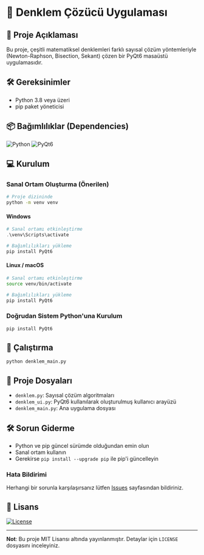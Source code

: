 # 📐 Denklem Çözücü Uygulaması

## 🚀 Proje Açıklaması
Bu proje, çeşitli matematiksel denklemleri farklı sayısal çözüm yöntemleriyle (Newton-Raphson, Bisection, Sekant) çözen bir PyQt6 masaüstü uygulamasıdır.

## 🛠️ Gereksinimler
- Python 3.8 veya üzeri
- pip paket yöneticisi

## 📦 Bağımlılıklar (Dependencies)
![Python](https://img.shields.io/badge/Python-3.8+-blue)
![PyQt6](https://img.shields.io/badge/PyQt6-6.8.1-green)

## 💻 Kurulum

### Sanal Ortam Oluşturma (Önerilen)
```bash
# Proje dizininde
python -m venv venv
```

#### Windows
```powershell
# Sanal ortamı etkinleştirme
.\venv\Scripts\activate

# Bağımlılıkları yükleme
pip install PyQt6
```

#### Linux / macOS
```bash
# Sanal ortamı etkinleştirme
source venv/bin/activate

# Bağımlılıkları yükleme
pip install PyQt6
```

### Doğrudan Sistem Python'una Kurulum
```bash
pip install PyQt6
```

## 🚀 Çalıştırma
```bash
python denklem_main.py
```

## 📁 Proje Dosyaları
- `denklem.py`: Sayısal çözüm algoritmaları
- `denklem_ui.py`: PyQt6 kullanılarak oluşturulmuş kullanıcı arayüzü
- `denklem_main.py`: Ana uygulama dosyası

## 🛠️ Sorun Giderme
- Python ve pip güncel sürümde olduğundan emin olun
- Sanal ortam kullanın
- Gerekirse `pip install --upgrade pip` ile pip'i güncelleyin

### Hata Bildirimi
Herhangi bir sorunla karşılaşırsanız lütfen [Issues](../../issues) sayfasından bildiriniz.

## 📝 Lisans
[![License](https://img.shields.io/badge/License-MIT-yellow.svg)](LICENSE)

---

**Not**: Bu proje MIT Lisansı altında yayınlanmıştır. Detaylar için `LICENSE` dosyasını inceleyiniz.
